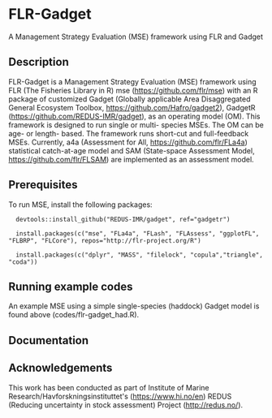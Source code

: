 # FLR-Gadget
A Management Strategy Evaluation (MSE) framework using FLR and Gadget

## Description 
FLR-Gadget is a Management Strategy Evaluation (MSE) framework using FLR (The Fisheries Library in R) mse (https://github.com/flr/mse) with an R package of customized Gadget (Globally applicable Area Disaggregated General Ecosystem Toolbox, https://github.com/Hafro/gadget2), GadgetR (https://github.com/REDUS-IMR/gadget), as an operating model (OM). This framework is designed to run single or multi- species MSEs. The OM can be age- or length- based. The framework runs short-cut and full-feedback MSEs. Currently, a4a (Assessment for All, https://github.com/flr/FLa4a) statistical catch-at-age model and SAM (State-space Assessment Model, https://github.com/flr/FLSAM) are implemented as an assessment model. 

## Prerequisites
To run MSE, install the following packages:
```
  devtools::install_github("REDUS-IMR/gadget", ref="gadgetr")

  install.packages(c("mse", "FLa4a", "FLash", "FLAssess", "ggplotFL", "FLBRP", "FLCore"), repos="http://flr-project.org/R")
  
  install.packages(c("dplyr", "MASS", "filelock", "copula","triangle", "coda"))  
```

## Running example codes
An example MSE using a simple single-species (haddock) Gadget model is found above (codes/flr-gadget_had.R).

## Documentation


## Acknowledgements
This work has been conducted as part of Institute of Marine Research/Havforskningsinstituttet's (https://www.hi.no/en) REDUS (Reducing uncertainty in stock assessment) Project (http://redus.no/).
